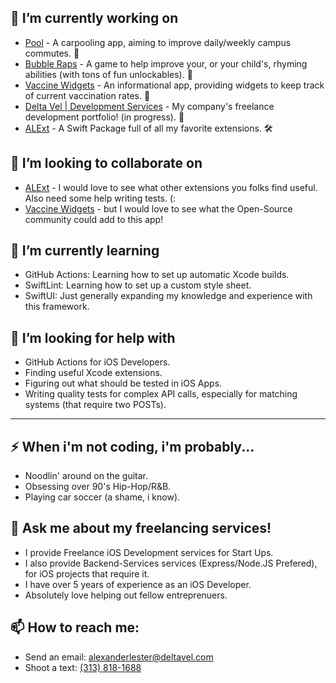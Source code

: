 <!-- ### Hi there 👋 -->

<!-- GitHub Streak (Also Included: Total Contributions + Longest Streak) -->
<!-- [![GitHub Streak](https://github-readme-streak-stats.herokuapp.com/?user=alexander480)](https://git.io/streak-stats) -->

<!-- Visitor Count -->
<!-- ![visitors](https://visitor-badge.glitch.me/badge?page_id=page.id) -->

<!-- GitHub Stats Overview -->
<!-- ![Alexander's GitHub Stats](https://github-readme-stats.vercel.app/api?username=alexander480&theme=graywhite&show_icons=true) -->

<!-- Top Languages -->
<!-- [![Top Languages](https://github-readme-stats.vercel.app/api/top-langs/?username=alexander480&layout=compact&langs_count=8)](https://github.com/anuraghazra/github-readme-stats) -->

<!--
**alexander480/alexander480** is a ✨ _special_ ✨ repository because its `README.md` (this file) appears on your GitHub profile.

Here are some ideas to get you started:

- 🔭 I’m currently working on ...
- 🌱 I’m currently learning ...
- 👯 I’m looking to collaborate on ...
- 🤔 I’m looking for help with ...
- 💬 Ask me about ...
- 📫 How to reach me: ...
- 😄 Pronouns: ...
- ⚡ Fun fact: ...
-->
<!-- ### My Current Projects -->
## 🔭 I’m currently working on
- [Pool](https://poolcarpool.com) - A carpooling app, aiming to improve daily/weekly campus commutes. 🚖
- [Bubble Raps](https://apps.apple.com/us/app/bubble-raps/id1495742891) - A game to help improve your, or your child's, rhyming abilities (with tons of fun unlockables). 🎤
- [Vaccine Widgets](https://github.com/alexander480/Vaccine-Widgets) - An informational app, providing widgets to keep track of current vaccination rates. 💉
- [Delta Vel | Development Services](https://github.com/alexander480/Delta-Vel) - My company's freelance development portfolio! (in progress). 💼
- [ALExt](https://github.com/alexander480/ALExt) - A Swift Package full of all my favorite extensions. 🛠

<!-- ### Looking To Collaborate On -->
## 👯 I’m looking to collaborate on
- [ALExt](https://github.com/alexander480/ALExt) - I would love to see what other extensions you folks find useful. Also need some help writing tests. (:
- [Vaccine Widgets](https://github.com/alexander480/Vaccine-Widgets) - but I would love to see what the Open-Source community could add to this app!
   
## 🌱 I’m currently learning
- GitHub Actions: Learning how to set up automatic Xcode builds.
- SwiftLint: Learning how to set up a custom style sheet.
- SwiftUI: Just generally expanding my knowledge and experience with this framework.

## 🤔 I’m looking for help with
- GitHub Actions for iOS Developers.
- Finding useful Xcode extensions.
- Figuring out what should be tested in iOS Apps.
- Writing quality tests for complex API calls, especially for matching systems (that require two POSTs).

---

## ⚡ When i'm not coding, i'm probably...
- Noodlin' around on the guitar.
- Obsessing over 90's Hip-Hop/R&B.
- Playing car soccer (a shame, i know).

## 💬 Ask me about my freelancing services!
- I provide Freelance iOS Development services for Start Ups.
- I also provide Backend-Services services (Express/Node.JS Prefered), for iOS projects that require it.
- I have over 5 years of experience as an iOS Developer.
- Absolutely love helping out fellow entreprenuers.

## 📫 How to reach me:
- Send an email: [alexanderlester@deltavel.com](mailto:alexanderlester@deltavel.com?subject=Email+From+Github)
- Shoot a text: [(313) 818-1688](http://sms:+13138181688)

